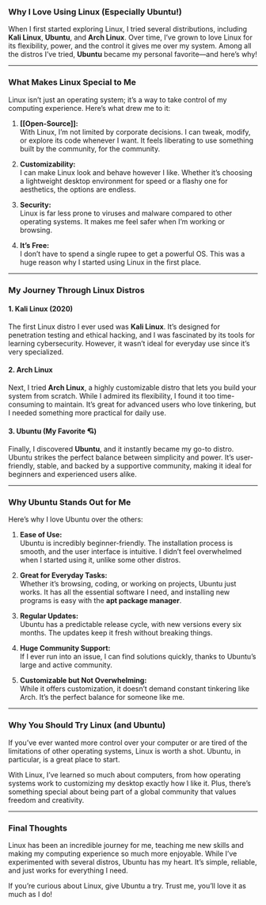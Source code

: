 ### **Why I Love Using Linux (Especially Ubuntu!)**

When I first started exploring Linux, I tried several distributions, including **Kali Linux**, **Ubuntu**, and **Arch Linux**. Over time, I’ve grown to love Linux for its flexibility, power, and the control it gives me over my system. Among all the distros I’ve tried, **Ubuntu** became my personal favorite—and here’s why!

---

### **What Makes Linux Special to Me**

Linux isn’t just an operating system; it’s a way to take control of my computing experience. Here’s what drew me to it:

1. **[[Open-Source]]:**  
    With Linux, I’m not limited by corporate decisions. I can tweak, modify, or explore its code whenever I want. It feels liberating to use something built by the community, for the community.
    
2. **Customizability:**  
    I can make Linux look and behave however I like. Whether it’s choosing a lightweight desktop environment for speed or a flashy one for aesthetics, the options are endless.
    
3. **Security:**  
    Linux is far less prone to viruses and malware compared to other operating systems. It makes me feel safer when I’m working or browsing.
    
4. **It’s Free:**  
    I don’t have to spend a single rupee to get a powerful OS. This was a huge reason why I started using Linux in the first place.
    

---

### **My Journey Through Linux Distros**

#### **1. Kali Linux (2020)**

The first Linux distro I ever used was **Kali Linux**. It’s designed for penetration testing and ethical hacking, and I was fascinated by its tools for learning cybersecurity. However, it wasn’t ideal for everyday use since it’s very specialized.

#### **2. Arch Linux**

Next, I tried **Arch Linux**, a highly customizable distro that lets you build your system from scratch. While I admired its flexibility, I found it too time-consuming to maintain. It’s great for advanced users who love tinkering, but I needed something more practical for daily use.

#### **3. Ubuntu (My Favorite 💘)**

Finally, I discovered **Ubuntu**, and it instantly became my go-to distro. Ubuntu strikes the perfect balance between simplicity and power. It’s user-friendly, stable, and backed by a supportive community, making it ideal for beginners and experienced users alike.

---

### **Why Ubuntu Stands Out for Me**

Here’s why I love Ubuntu over the others:

1. **Ease of Use:**  
    Ubuntu is incredibly beginner-friendly. The installation process is smooth, and the user interface is intuitive. I didn’t feel overwhelmed when I started using it, unlike some other distros.
    
2. **Great for Everyday Tasks:**  
    Whether it’s browsing, coding, or working on projects, Ubuntu just works. It has all the essential software I need, and installing new programs is easy with the **apt package manager**.
    
3. **Regular Updates:**  
    Ubuntu has a predictable release cycle, with new versions every six months. The updates keep it fresh without breaking things.
    
4. **Huge Community Support:**  
    If I ever run into an issue, I can find solutions quickly, thanks to Ubuntu’s large and active community.
    
5. **Customizable but Not Overwhelming:**  
    While it offers customization, it doesn’t demand constant tinkering like Arch. It’s the perfect balance for someone like me.
    

---

### **Why You Should Try Linux (and Ubuntu)**

If you’ve ever wanted more control over your computer or are tired of the limitations of other operating systems, Linux is worth a shot. Ubuntu, in particular, is a great place to start.

With Linux, I’ve learned so much about computers, from how operating systems work to customizing my desktop exactly how I like it. Plus, there’s something special about being part of a global community that values freedom and creativity.

---

### **Final Thoughts**

Linux has been an incredible journey for me, teaching me new skills and making my computing experience so much more enjoyable. While I’ve experimented with several distros, Ubuntu has my heart. It’s simple, reliable, and just works for everything I need.

If you’re curious about Linux, give Ubuntu a try. Trust me, you’ll love it as much as I do!
